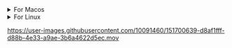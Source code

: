 <details>
<summary>For Macos</summary>

<details>
<summary>Apple Slicon</summary>

```
wget https://github.com/onuragtas/redockv2/releases/latest/download/redockv2_Darwin_arm64 -O /usr/local/bin/redockv2
chmod +x /usr/local/bin/redockv2
redockv2
```

</details>

<details>
<summary>Amd64</summary>

```
wget https://github.com/onuragtas/redockv2/releases/latest/download/redockv2_Darwin_amd64 -O /usr/local/bin/redockv2
chmod +x /usr/local/bin/redockv2
redockv2
```

</details>
</details>

<details>
<summary>For Linux</summary>

Download

```
wget https://github.com/onuragtas/redockv2/releases/latest/download/redockv2_Linux_amd64 -O /usr/local/bin/redockv2
chmod +x /usr/local/bin/redockv2
```

Run

```
redockv2
```
</details>


https://user-images.githubusercontent.com/10091460/151700639-d8af1fff-d88b-4e33-a9ae-3b6a4622d5ec.mov
